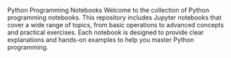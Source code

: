 Python Programming Notebooks
Welcome to the collection of Python programming notebooks. This repository includes Jupyter notebooks that cover a wide range of topics, from basic operations to advanced concepts and practical exercises. Each notebook is designed to provide clear explanations and hands-on examples to help you master Python programming.

